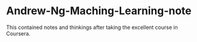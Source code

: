 # Andrew-Ng-Maching-Learning-note
This contained notes and thinkings after taking the excellent course in Coursera.
